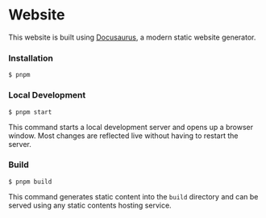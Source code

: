 # Website

This website is built using [Docusaurus](https://docusaurus.io/), a modern static website generator.

### Installation

```
$ pnpm
```

### Local Development

```
$ pnpm start
```

This command starts a local development server and opens up a browser window. Most changes are reflected live without
having to restart the server.

### Build

```
$ pnpm build
```

This command generates static content into the `build` directory and can be served using any static contents hosting
service.
